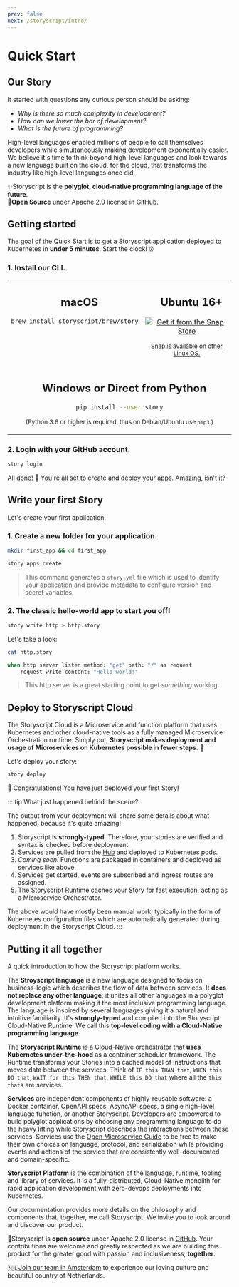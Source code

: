 ```yaml
---
prev: false
next: /storyscript/intro/
---
```


<script>
import { Tweet } from 'vue-tweet-embed/dist'

export default {
    components: {Tweet}
}
</script>

# Quick Start

## Our Story

It started with questions any curious person should be asking: 
- *Why is there so much complexity in development?* 
- *How can we lower the bar of development?* 
- *What is the future of programming?* 

High-level languages enabled millions of people to call themselves developers while simultaneously making development exponentially easier. We believe it's time to think beyond high-level languages and look towards a new language built on the cloud, for the cloud, that transforms the industry like high-level languages once did.

✨Storyscript is the **polyglot, cloud-native programming language of the future**.<br>
🙋‍**Open Source** under Apache 2.0 license in [GitHub](https://github.com/storyscript).

<div align="center">
  <Tweet id="1145647520040869888"></Tweet>
</div>

## Getting started

The goal of the Quick Start is to get a Storyscript application deployed to Kubernetes in **under 5 minutes**. Start the clock! ⏰

### 1. Install our CLI.

<table width="100%">
<tr>
<td style="text-align:center" width="50%" valign="top" colspan="1">
<h2><img src="../assets/apple-logo.svg" width="15"> macOS</h2>

```bash
brew install storyscript/brew/story
```

</td>

<td style="text-align:center" width="100%" valign="top" colspan="2">
<h2><img src="../assets/ubuntu-logo.svg" width="15"> Ubuntu 16+</h2>

<a href="https://snapcraft.io/story">
  <img alt="Get it from the Snap Store" src="https://snapcraft.io/static/images/badges/en/snap-store-white.svg" />
</a>

<small style="display:block; width: 100%"><a href="https://snapcraft.io/">Snap is available on other Linux OS.</a></small>

</td>
</tr>

<tr>
<td style="text-align:center" width="100%" valign="top" colspan="2">
<h2><img src="../assets/windows-logo.svg" width="15"> Windows or Direct from Python</h2>

```bash
pip install --user story
```

<small>(Python 3.6 or higher is required, thus on Debian/Ubuntu use `pip3`.)</small>

<!--
<div><a href="https://github.com/asyncy/cli/releases/download/0.0.6/asyncy-x64.exe" class="button">64-bit installer</a></div>
<div><a href="#" class="button">32-bit installer</a></div>
-->

</td>
</tr>

</table>

### 2. Login with your GitHub account.

```bash
story login
```

All done! 💪 You're all set to create and deploy your apps. Amazing, isn't it?


## Write your first Story

Let's create your first application. 

### 1. Create a new folder for your application.

```bash
mkdir first_app && cd first_app
```

```bash
story apps create
```

> This command generates a `story.yml` file which is used to identify your application and provide metadata to configure version and secret variables.

### 2. The classic hello-world app to start you off!

```bash
story write http > http.story
```

Let's take a look:

```bash
cat http.story
```

```coffeescript
when http server listen method: "get" path: "/" as request
    request write content: "Hello world!"
```

> This http server is a great starting point to get *something* working. 

<!--
We have created a few examples that can help you bootstrap your project both Beginner-friendly and Advance. You can check them out [here](https://github.com/storyscript/examples)!
-->

## Deploy to Storyscript Cloud

The Storyscript Cloud is a Microservice and function platform that uses Kubernetes and other cloud-native tools as a fully managed Microservice Orchestration runtime. Simply put, **Storyscript makes deployment and usage of Microservices on Kubernetes possible in fewer steps.** 💪

Let's deploy your story:

```bash
story deploy
```

🎉 Congratulations! You have just deployed your first Story!

::: tip What just happened behind the scene?

The output from your deployment will share some details about what happened, because it's quite amazing!

1. Storyscript is **strongly-typed**. Therefore, your stories are verified and syntax is checked before deployment.
2. Services are pulled from the [Hub](https://hub.storyscript.io) and deployed to Kubernetes pods.
3. *Coming soon!* Functions are packaged in containers and deployed as services like above.
4. Services get started, events are subscribed and ingress routes are assigned.
5. The Storyscript Runtime caches your Story for fast execution, acting as a Microservice Orchestrator.

The above would have mostly been manual work, typically in the form of Kubernetes configuration files which are automatically generated during deployment in the Storyscript Cloud.
:::

## Putting it all together

A quick introduction to how the Storyscript platform works.

The **Stroyscript language** is a new language designed to focus on business-logic which describes the flow of data between services. It **does not replace any other language**; it unites all other languages in a polyglot development platform making it the most inclusive programming language. The language is inspired by several languages giving it a natural and intuitive familiarity. It's **strongly-typed** and compiled into the Storyscript Cloud-Native Runtime. We call this **top-level coding with a Cloud-Native programming language**.

The **Storyscript Runtime** is a Cloud-Native orchestrator that **uses Kubernetes under-the-hood** as a container scheduler framework. The Runtime transforms your Stories into a cached model of instructions that moves data between the services. Think of `IF this THAN that`, `WHEN this DO that`, `WAIT for this THEN that`, `WHILE this DO that` where all the `this that`s are services.

**Services** are independent components of highly-reusable software: a Docker container, OpenAPI specs, AsyncAPI specs, a single high-level language function, or another Storyscript. Developers are empowered to build polyglot applications by choosing any programming language to do the heavy lifting while Storyscript describes the interactions between these services. Services use the [Open Microservice Guide](https://microservice.guide/) to be free to make their own choices on language, protocol, and serialization while providing events and actions of the service that are consistently well-documented and domain-specific. 

**Storyscript Platform** is the combination of the language, runtime, tooling and library of services. It is a fully-distributed, Cloud-Native monolith for rapid application development with zero-devops deployments into Kubernetes.

Our documentation provides more details on the philosophy and components that, together, we call Storyscript. We invite you to look around and discover our product.

🙋‍Storyscript is **open source** under Apache 2.0 license in [GitHub](https://github.com/storyscript). Your contributions are welcome and greatly respected as we are building this product for the greater good with passion and inclusiveness, **together**.<br>

🇳🇱[Join our team in Amsterdam](https://jobs.lever.co/storyscript/) to experience our loving culture and beautiful country of Netherlands.
